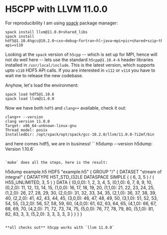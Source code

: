# H5CPP with LLVM 11.0.0

For reproducibility I am using [spack]() package manager:
```
spack install llvm@11.0.0+shared_libs
spack install hdf5@1.10.6%gcc@10.2.0~cxx~debug~fortran~hl~java~mpi+pic+shared+szip~threadsafe api=v110
```

Looking at the `spack` version of `h5cpp` -- which is set up for MPI, hence will not do well here -- lets use the standard `h5cpp@1.10.4-6` header libraries installed in `/usr/local/include`. This is the latest version, which supports upto `v110` HDF5 API calls. If you are interested in `v112` or `v114` you have to wait me to release the new codebase.

Anyhow, let's load the environment:
```
spack load hdf5@1.10.6
spack load llvm@11.0.0
```

Now we have both `hdf5` and `clang++` available, check it out:
```
clang++ --version
clang version 11.0.0
Target: x86_64-unknown-linux-gnu
Thread model: posix
InstalledDir: /opt/spack/opt/spack/gcc-10.2.0/llvm/11.0.0-7i2mf/bin
```

and here comes hdf5, we are in business!
``
h5dump --version
h5dump: Version 1.10.6`
```

`make` does all the steps, here is the result:

```
h5dump  example.h5 
HDF5 "example.h5" {
GROUP "/" {
   DATASET "stream of integral" {
      DATATYPE  H5T_STD_I32LE
      DATASPACE  SIMPLE { ( 6, 3, 5 ) / ( H5S_UNLIMITED, 3, 5 ) }
      DATA {
      (0,0,0): 1, 2, 3, 4, 5,
      (0,1,0): 6, 7, 8, 9, 10,
      (0,2,0): 11, 12, 13, 14, 15,
      (1,0,0): 16, 17, 18, 19, 20,
      (1,1,0): 21, 22, 23, 24, 25,
      (1,2,0): 26, 27, 28, 29, 30,
      (2,0,0): 31, 32, 33, 34, 35,
      (2,1,0): 36, 37, 38, 39, 40,
      (2,2,0): 41, 42, 43, 44, 45,
      (3,0,0): 46, 47, 48, 49, 50,
      (3,1,0): 51, 52, 53, 54, 55,
      (3,2,0): 56, 57, 58, 59, 60,
      (4,0,0): 61, 62, 63, 64, 65,
      (4,1,0): 66, 67, 68, 69, 70,
      (4,2,0): 71, 72, 73, 74, 75,
      (5,0,0): 76, 77, 78, 79, 80,
      (5,1,0): 81, 82, 83, 3, 3,
      (5,2,0): 3, 3, 3, 3, 3
      }
   }
}
}
```

**all checks out** h5cpp works with `llvm 11.0.0`
